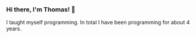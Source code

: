 ### Hi there, I'm Thomas! 👋

I taught myself programming. In total I have been programming for about 4 years.
